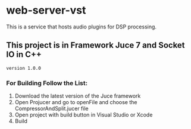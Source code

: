 # web-server-vst

This is a service that hosts audio plugins for DSP processing.

## This project is in Framework Juce 7 and Socket IO in C++

``
version 1.0.0
``

### For Building Follow the List:

1. Download the latest version of the Juce framework
2. Open Projucer and go to openFile and choose the CompressorAndSplit.jucer file
3. Open project with build button in Visual Studio or Xcode
4. Build

